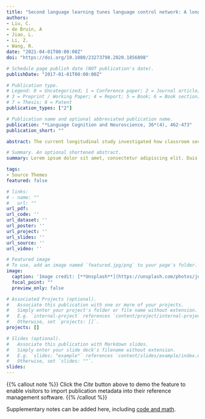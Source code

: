 ```yaml
---
title: "Second language learning tunes language control network: A longitudinal fMRI study"
authors:
- Liu, C.
- de Bruin, A
- Jiao, L.
- Li, Z.
- Wang, R.
date: "2021-04-01T00:00:00Z"
doi: "https://doi.org/10.1080/23273798.2020.1856898"

# Schedule page publish date (NOT publication's date).
publishDate: "2017-01-01T00:00:00Z"

# Publication type.
# Legend: 0 = Uncategorized; 1 = Conference paper; 2 = Journal article;
# 3 = Preprint / Working Paper; 4 = Report; 5 = Book; 6 = Book section;
# 7 = Thesis; 8 = Patent
publication_types: ["2"]

# Publication name and optional abbreviated publication name.
publication: "*Language Cognition and Neuroscience, 36*(4), 462-473"
publication_short: ""

abstract: The current longitudinal study investigated how classroom second language (L2) learning modulates the neural correlates of bilingual language control during language production. Chinese college freshmen majoring in English undertook two test sessions (i.e. pre-learning and post-learning) over the course of one year. Specifically, while in the scanner, participants were instructed to name pictures in either their first or second language in response to cues. Behavioral results showed that language switch costs in the post-learning session were reduced as compared to the pre-learning session. fMRI results showed that, compared to the pre-learning session, the connectivity strength between the dorsal anterior cingulate gyrus and the left caudate was increased in the post-learning session. Critically, this increased connectivity strength was correlated with the reduction in language switch costs. These findings suggest that the language control network used during bilingual language production could be modulated by long-term L2 learning in a naturalistic classroom setting.

# Summary. An optional shortened abstract.
summary: Lorem ipsum dolor sit amet, consectetur adipiscing elit. Duis posuere tellus ac convallis placerat. Proin tincidunt magna sed ex sollicitudin condimentum.

tags:
- Source Themes
featured: false

# links:
# - name: ""
#   url: ""
url_pdf: 
url_code: ''
url_dataset: ''
url_poster: ''
url_project: ''
url_slides: ''
url_source: ''
url_video: ''

# Featured image
# To use, add an image named `featured.jpg/png` to your page's folder. 
image:
  caption: 'Image credit: [**Unsplash**](https://unsplash.com/photos/jdD8gXaTZsc)'
  focal_point: ""
  preview_only: false

# Associated Projects (optional).
#   Associate this publication with one or more of your projects.
#   Simply enter your project's folder or file name without extension.
#   E.g. `internal-project` references `content/project/internal-project/index.md`.
#   Otherwise, set `projects: []`.
projects: []

# Slides (optional).
#   Associate this publication with Markdown slides.
#   Simply enter your slide deck's filename without extension.
#   E.g. `slides: "example"` references `content/slides/example/index.md`.
#   Otherwise, set `slides: ""`.
slides:
---
```


{{% callout note %}}
Click the *Cite* button above to demo the feature to enable visitors to import publication metadata into their reference management software.
{{% /callout %}}

Supplementary notes can be added here, including [code and math](https://sourcethemes.com/academic/docs/writing-markdown-latex/).

